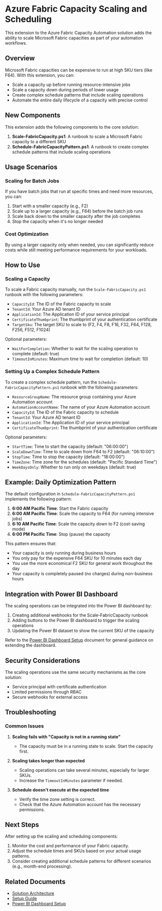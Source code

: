 # Azure Fabric Capacity Scaling and Scheduling

This extension to the Azure Fabric Capacity Automation solution adds the ability to scale Microsoft Fabric capacities as part of your automation workflows.

## Overview

Microsoft Fabric capacities can be expensive to run at high SKU tiers (like F64). With this extension, you can:

- Scale a capacity up before running resource-intensive jobs
- Scale a capacity down during periods of lower usage
- Create complex schedule patterns that include scaling operations
- Automate the entire daily lifecycle of a capacity with precise control

## New Components

This extension adds the following components to the core solution:

1. **Scale-FabricCapacity.ps1**: A runbook to scale a Microsoft Fabric capacity to a different SKU
2. **Schedule-FabricCapacityPattern.ps1**: A runbook to create complex schedule patterns that include scaling operations

## Usage Scenarios

### Scaling for Batch Jobs

If you have batch jobs that run at specific times and need more resources, you can:

1. Start with a smaller capacity (e.g., F2)
2. Scale up to a larger capacity (e.g., F64) before the batch job runs
3. Scale back down to the smaller capacity after the job completes
4. Stop the capacity when it's no longer needed

### Cost Optimization

By using a larger capacity only when needed, you can significantly reduce costs while still meeting performance requirements for your workloads.

## How to Use

### Scaling a Capacity

To scale a Fabric capacity manually, run the `Scale-FabricCapacity.ps1` runbook with the following parameters:

- `CapacityId`: The ID of the Fabric capacity to scale
- `TenantId`: Your Azure AD tenant ID
- `ApplicationId`: The Application ID of your service principal
- `CertificateThumbprint`: The thumbprint of your authentication certificate
- `TargetSku`: The target SKU to scale to (F2, F4, F8, F16, F32, F64, F128, F256, F512, F1024)

Optional parameters:
- `WaitForCompletion`: Whether to wait for the scaling operation to complete (default: true)
- `TimeoutInMinutes`: Maximum time to wait for completion (default: 10)

### Setting Up a Complex Schedule Pattern

To create a complex schedule pattern, run the `Schedule-FabricCapacityPattern.ps1` runbook with the following parameters:

- `ResourceGroupName`: The resource group containing your Azure Automation account
- `AutomationAccountName`: The name of your Azure Automation account
- `CapacityId`: The ID of the Fabric capacity to schedule
- `TenantId`: Your Azure AD tenant ID
- `ApplicationId`: The Application ID of your service principal
- `CertificateThumbprint`: The thumbprint of your authentication certificate

Optional parameters:
- `StartTime`: Time to start the capacity (default: "06:00:00")
- `ScaleDownTime`: Time to scale down from F64 to F2 (default: "06:10:00")
- `StopTime`: Time to stop the capacity (default: "18:00:00")
- `TimeZone`: Time zone for the schedules (default: "Pacific Standard Time")
- `WeekDaysOnly`: Whether to run only on weekdays (default: true)

## Example: Daily Optimization Pattern

The default configuration in `Schedule-FabricCapacityPattern.ps1` implements the following pattern:

1. **6:00 AM Pacific Time**: Start the Fabric capacity
2. **6:00 AM Pacific Time**: Scale the capacity to F64 (for running intensive jobs)
3. **6:10 AM Pacific Time**: Scale the capacity down to F2 (cost-saving mode)
4. **6:00 PM Pacific Time**: Stop (pause) the capacity

This pattern ensures that:
- Your capacity is only running during business hours
- You only pay for the expensive F64 SKU for 10 minutes each day
- You use the more economical F2 SKU for general work throughout the day
- Your capacity is completely paused (no charges) during non-business hours

## Integration with Power BI Dashboard

The scaling operations can be integrated into the Power BI dashboard by:

1. Creating additional webhooks for the Scale-FabricCapacity runbook
2. Adding buttons to the Power BI dashboard to trigger the scaling operations
3. Updating the Power BI dataset to show the current SKU of the capacity

Refer to the [Power BI Dashboard Setup](./PowerBI-Dashboard-Setup.md) document for general guidance on extending the dashboard.

## Security Considerations

The scaling operations use the same security mechanisms as the core solution:

- Service principal with certificate authentication
- Limited permissions through RBAC
- Secure webhooks for external access

## Troubleshooting

### Common Issues

1. **Scaling fails with "Capacity is not in a running state"**
   - The capacity must be in a running state to scale. Start the capacity first.

2. **Scaling takes longer than expected**
   - Scaling operations can take several minutes, especially for larger SKUs.
   - Increase the `TimeoutInMinutes` parameter if needed.

3. **Schedule doesn't execute at the expected time**
   - Verify the time zone setting is correct.
   - Check that the Azure Automation account has the necessary permissions.

## Next Steps

After setting up the scaling and scheduling components:

1. Monitor the cost and performance of your Fabric capacity.
2. Adjust the schedule times and SKUs based on your actual usage patterns.
3. Consider creating additional schedule patterns for different scenarios (e.g., month-end processing).

## Related Documents

- [Solution Architecture](./Solution-Architecture.md)
- [Setup Guide](./Setup-Guide.md)
- [Power BI Dashboard Setup](./PowerBI-Dashboard-Setup.md) 